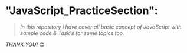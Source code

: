 # "JavaScript_PracticeSection":
> *In this repository i have cover all basic concept of JavaScript with sample code & Task's for some topics too.*

*THANK YOU!* 😊
